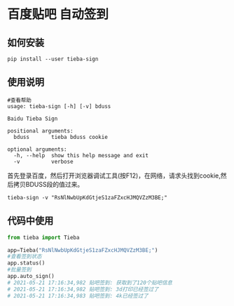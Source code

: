 # 百度贴吧 自动签到

## 如何安装

``` shell
pip install --user tieba-sign
```

## 使用说明

``` shell
#查看帮助
usage: tieba-sign [-h] [-v] bduss

Baidu Tieba Sign

positional arguments:
  bduss       tieba bduss cookie

optional arguments:
  -h, --help  show this help message and exit
  -v          verbose
```

首先登录百度，然后打开浏览器调试工具(按F12)，在网络，请求头找到cookie,然后拷贝BDUSS段的值过来。

``` shell
tieba-sign -v "RsNlNwbUpKdGtjeS1zaFZxcHJMQVZzM3BE;"

```

## 代码中使用

``` python
from tieba import Tieba

app=Tieba("RsNlNwbUpKdGtjeS1zaFZxcHJMQVZzM3BE;")
#查看签到状态
app.status()
#批量签到
app.auto_sign()
# 2021-05-21 17:16:34,982 贴吧签到: 获取到了120个贴吧信息
# 2021-05-21 17:16:34,982 贴吧签到: 3d打印已经签过了
# 2021-05-21 17:16:34,983 贴吧签到: 4k已经签过了
```
